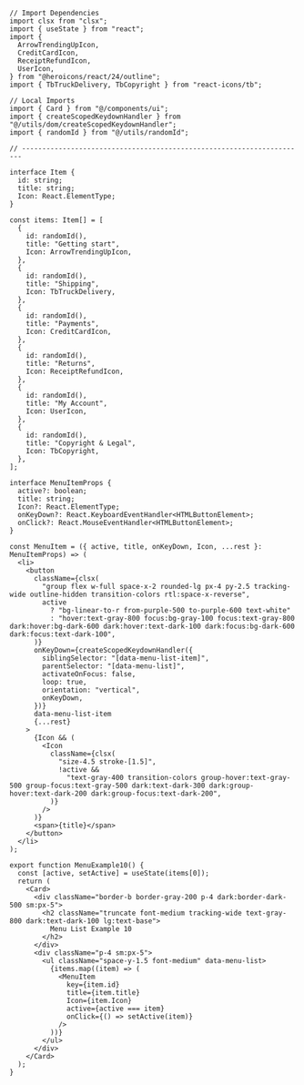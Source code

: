 ﻿```tsx
// Import Dependencies
import clsx from "clsx";
import { useState } from "react";
import {
  ArrowTrendingUpIcon,
  CreditCardIcon,
  ReceiptRefundIcon,
  UserIcon,
} from "@heroicons/react/24/outline";
import { TbTruckDelivery, TbCopyright } from "react-icons/tb";

// Local Imports
import { Card } from "@/components/ui";
import { createScopedKeydownHandler } from "@/utils/dom/createScopedKeydownHandler";
import { randomId } from "@/utils/randomId";

// ----------------------------------------------------------------------

interface Item {
  id: string;
  title: string;
  Icon: React.ElementType;
}

const items: Item[] = [
  {
    id: randomId(),
    title: "Getting start",
    Icon: ArrowTrendingUpIcon,
  },
  {
    id: randomId(),
    title: "Shipping",
    Icon: TbTruckDelivery,
  },
  {
    id: randomId(),
    title: "Payments",
    Icon: CreditCardIcon,
  },
  {
    id: randomId(),
    title: "Returns",
    Icon: ReceiptRefundIcon,
  },
  {
    id: randomId(),
    title: "My Account",
    Icon: UserIcon,
  },
  {
    id: randomId(),
    title: "Copyright & Legal",
    Icon: TbCopyright,
  },
];

interface MenuItemProps {
  active?: boolean;
  title: string;
  Icon?: React.ElementType;
  onKeyDown?: React.KeyboardEventHandler<HTMLButtonElement>;
  onClick?: React.MouseEventHandler<HTMLButtonElement>;
}

const MenuItem = ({ active, title, onKeyDown, Icon, ...rest }: MenuItemProps) => (
  <li>
    <button
      className={clsx(
        "group flex w-full space-x-2 rounded-lg px-4 py-2.5 tracking-wide outline-hidden transition-colors rtl:space-x-reverse",
        active
          ? "bg-linear-to-r from-purple-500 to-purple-600 text-white"
          : "hover:text-gray-800 focus:bg-gray-100 focus:text-gray-800 dark:hover:bg-dark-600 dark:hover:text-dark-100 dark:focus:bg-dark-600 dark:focus:text-dark-100",
      )}
      onKeyDown={createScopedKeydownHandler({
        siblingSelector: "[data-menu-list-item]",
        parentSelector: "[data-menu-list]",
        activateOnFocus: false,
        loop: true,
        orientation: "vertical",
        onKeyDown,
      })}
      data-menu-list-item
      {...rest}
    >
      {Icon && (
        <Icon
          className={clsx(
            "size-4.5 stroke-[1.5]",
            !active &&
              "text-gray-400 transition-colors group-hover:text-gray-500 group-focus:text-gray-500 dark:text-dark-300 dark:group-hover:text-dark-200 dark:group-focus:text-dark-200",
          )}
        />
      )}
      <span>{title}</span>
    </button>
  </li>
);

export function MenuExample10() {
  const [active, setActive] = useState(items[0]);
  return (
    <Card>
      <div className="border-b border-gray-200 p-4 dark:border-dark-500 sm:px-5">
        <h2 className="truncate font-medium tracking-wide text-gray-800 dark:text-dark-100 lg:text-base">
          Menu List Example 10
        </h2>
      </div>
      <div className="p-4 sm:px-5">
        <ul className="space-y-1.5 font-medium" data-menu-list>
          {items.map((item) => (
            <MenuItem
              key={item.id}
              title={item.title}
              Icon={item.Icon}
              active={active === item}
              onClick={() => setActive(item)}
            />
          ))}
        </ul>
      </div>
    </Card>
  );
} 
```
